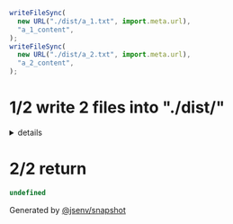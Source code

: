 ```js
writeFileSync(
  new URL("./dist/a_1.txt", import.meta.url),
  "a_1_content",
);
writeFileSync(
  new URL("./dist/a_2.txt", import.meta.url),
  "a_2_content",
);
```

# 1/2 write 2 files into "./dist/"

<details>
  <summary>details</summary>

## a_1.txt
```txt
a_1_content
```

## a_2.txt
```txt
a_2_content
```

</details>

# 2/2 return

```js
undefined
```

Generated by [@jsenv/snapshot](https://github.com/jsenv/core/tree/main/packages/independent/snapshot)